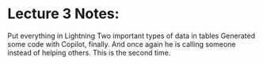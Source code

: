 # Lecture 3 Notes:
Put everything in Lightning
Two important types of data in tables
Generated some code with Copilot, finally.
And once again he is calling someone instead of helping others. This is the second time.
